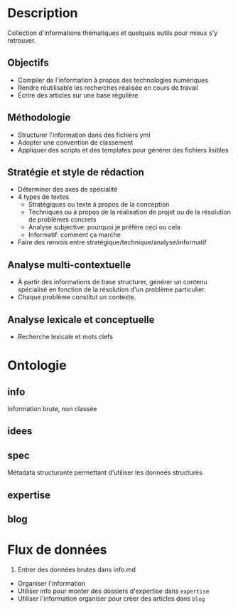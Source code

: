 # Description

Collection d'informations thématiques et quelques outils pour mieux s'y retrouver.
## Objectifs

  - Compiler de l'information à propos des technologies numériques
  - Rendre réutilisable les recherches réalisée en cours de travail
  - Écrire des articles sur une base régulière

## Méthodologie

  - Structurer l'information dans des fichiers yml
  - Adopter une convention de classement
  - Appliquer des scripts et des templates pour générer des fichiers lisibles


## Stratégie et style de rédaction

  - Déterminer des axes de spécialité
  - 4 types de textes
    - Stratégiques ou texte à propos de la conception
    - Techniques ou à propos de la réalisation de projet ou de la résolution de problèmes concrets
    - Analyse subjective: pourquoi je préfère ceci ou cela
    - Informatif: comment ça marche
  - Faire des renvois entre stratégique/technique/analyse/informatif

## Analyse multi-contextuelle

  - À partir des informations de base structurer, générer un contenu spécialisé en fonction de la résolution d'un problème particulier.
  - Chaque problème constitut un contexte.


## Analyse lexicale et conceptuelle

 -  Recherche lexicale et mots clefs


# Ontologie

## info

Information brute, non classée

## idees

## spec

Métadata structurante permettant d'utiliser les donneés structurés

## expertise

## blog

# Flux de données

  1. Entrer des données brutes dans info.md
  - Organiser l'information
  - Utiliser info pour monter des dossiers d'expertise dans  `expertise`
  - Utiliser l'information organiser pour créer des articles dans `blog`
